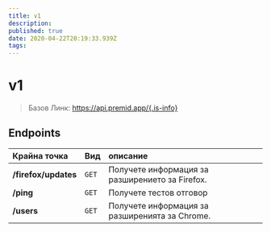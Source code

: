 ```yaml
---
title: v1
description:
published: true
date: 2020-04-22T20:19:33.939Z
tags:
---
```


# v1

> Базов Линк: https://api.premid.app/{.is-info}


## Endpoints

<table>
  <thead>
    <tr>
      <th style="text-align:left">Крайна точка</th>
      <th style="text-align:left">Вид</th>
      <th style="text-align:left">описание</th>
    </tr>
  </thead>
  <tbody>
    <tr>
      <td style="text-align:left"><b>/firefox/updates</b>
      </td>
      <td style="text-align:left"><code>GET</code></td>
      <td style="text-align:left">Получете информация за разширението за Firefox.</td>
    </tr>
    <tr>
      <td style="text-align:left"><b>/ping</b>
      </td>
      <td style="text-align:left"><code>GET</code></td>
      <td style="text-align:left">Получете тестов отговор</td>
    </tr>
    <tr>
      <td style="text-align:left"><b>/users</b>
      </td>
      <td style="text-align:left"><code>GET</code></td>
      <td style="text-align:left">Получете информация за разширенията за Chrome.</td>
    </tr>
  </tbody>
</table>

